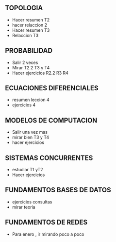 ## TOPOLOGIA
- Hacer resumen T2 
- hacer relaccion 2 
- Hacer resumen T3 
- Relaccion T3
## PROBABILIDAD 
- Salir 2 veces 
- Mirar T2.2 T3 y T4 
- Hacer  ejercicios R2.2 R3 R4
## ECUACIONES DIFERENCIALES 
- resumen leccion 4 
- ejercicios 4
## MODELOS DE COMPUTACION
- Salir una vez mas 
- mirar bien T3 y T4 
- hacer ejercicios 
## SISTEMAS CONCURRENTES
- estudiar T1 yT2 
- Hacer ejercicios 
## FUNDAMENTOS BASES DE DATOS
- ejercicios consultas 
- mirar teoria 
## FUNDAMENTOS DE REDES
- Para enero , ir mirando poco a poco 
